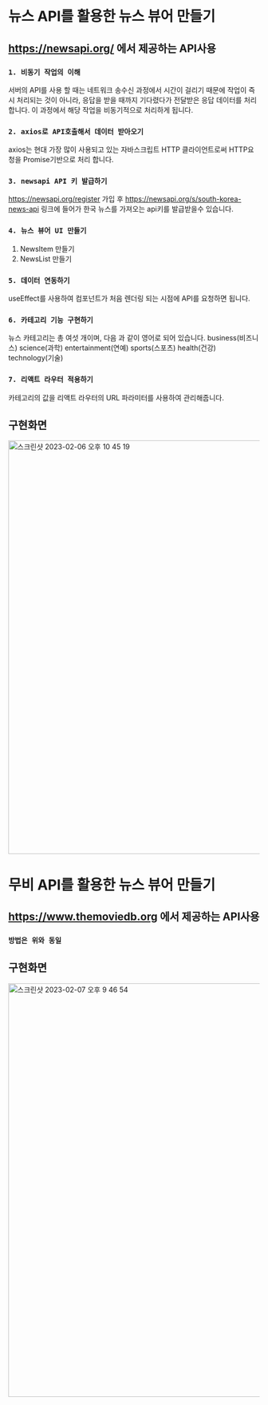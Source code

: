 # 뉴스 API를 활용한 뉴스 뷰어 만들기



## https://newsapi.org/ 에서 제공하는 API사용


### `1. 비동기 작업의 이해`

서버의 API를 사용 할 때는 네트워크 송수신 과정에서 시간이 걸리기 때문에 작업이 즉시 처리되는 것이 아니라, 응답을 받을 때까지 기다렸다가 전달받은 응답 데이터를 처리 합니다. 이 과정에서 해당 작업을 비동기적으로 처리하게 됩니다.


### `2. axios로 API호출해서 데이터 받아오기`

axios는 현대 가장 많이 사용되고 있는 자바스크립트 HTTP 클라이언트로써 HTTP요청을 Promise기반으로 처리 합니다.

### `3. newsapi API 키 발급하기`

https://newsapi.org/register 가입 후 https://newsapi.org/s/south-korea-news-api 링크에 들어가 한국 뉴스를 가져오는 api키를 발급받을수 있습니다. 


### `4. 뉴스 뷰어 UI 만들기`

1. NewsItem 만들기
2. NewsList 만들기

### `5. 데이터 연동하기`

useEffect를 사용하여 컴포넌트가 처음 렌더링 되는 시점에 API를 요청하면 됩니다.

### `6. 카테고리 기능 구현하기`

뉴스 카테고리는 총 여섯 개이며, 다음 과 같이 영어로 되어 있습니다.
business(비즈니스) science(과학) entertainment(연예) sports(스포츠) health(건강) technology(기술)

### `7. 리액트 라우터 적용하기`

카테고리의 값을 리액트 라우터의 URL 파라미터를 사용하여 관리해줍니다.

## 구현화면
<img width="828" alt="스크린샷 2023-02-06 오후 10 45 19" src="https://user-images.githubusercontent.com/98483125/216987429-17a237a4-973d-4527-b602-113707bbb5d3.png">

# 무비 API를 활용한 뉴스 뷰어 만들기

## https://www.themoviedb.org 에서 제공하는 API사용

### `방법은 위와 동일`

## 구현화면
<img width="828" alt="스크린샷 2023-02-07 오후 9 46 54" src="https://user-images.githubusercontent.com/98483125/217249127-b63adddc-0e90-4fb2-9ea2-44f86db3d709.png">
